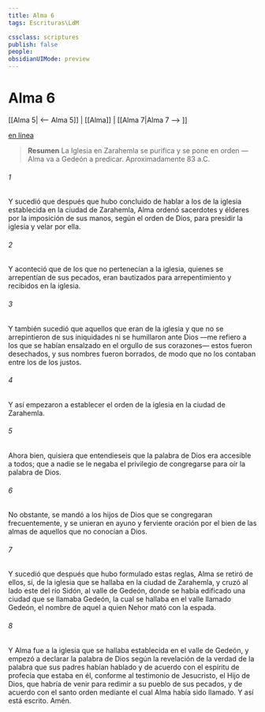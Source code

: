 ```yaml
---
title: Alma 6
tags: Escrituras\LdM

cssclass: scriptures
publish: false
people:
obsidianUIMode: preview
---
```


# Alma 6
[[Alma 5| <-- Alma 5]] | [[Alma]] | [[Alma 7|Alma 7 --> ]]

[en línea](https://churchofjesuschrist.org/study/scriptures/bofm/alma/6?lang=spa)

> __Resumen__
La Iglesia en Zarahemla se purifica y se pone en orden — Alma va a Gedeón a predicar. Aproximadamente 83 a.C.

###### 1 
Y sucedió que después que hubo concluido de hablar a los de la iglesia establecida en la ciudad de Zarahemla, Alma ordenó sacerdotes y élderes por la imposición de sus manos, según el orden de Dios, para presidir la iglesia y velar por ella.

###### 2 
Y aconteció que de los que no pertenecían a la iglesia, quienes se arrepentían de sus pecados, eran bautizados para arrepentimiento y recibidos en la iglesia.

###### 3 
Y también sucedió que aquellos que eran de la iglesia y que no se arrepintieron de sus iniquidades ni se humillaron ante Dios —me refiero a los que se habían ensalzado en el orgullo de sus corazones— estos fueron desechados, y sus nombres fueron borrados, de modo que no los contaban entre los de los justos.

###### 4 
Y así empezaron a establecer el orden de la iglesia en la ciudad de Zarahemla.

###### 5 
Ahora bien, quisiera que entendieseis que la palabra de Dios era accesible a todos; que a nadie se le negaba el privilegio de congregarse para oír la palabra de Dios.

###### 6 
No obstante, se mandó a los hijos de Dios que se congregaran frecuentemente, y se unieran en ayuno y ferviente oración por el bien de las almas de aquellos que no conocían a Dios.

###### 7 
Y sucedió que después que hubo formulado estas reglas, Alma se retiró de ellos, sí, de la iglesia que se hallaba en la ciudad de Zarahemla, y cruzó al lado este del río Sidón, al valle de Gedeón, donde se había edificado una ciudad que se llamaba Gedeón, la cual se hallaba en el valle llamado Gedeón, el nombre de aquel a quien Nehor mató con la espada.

###### 8 
Y Alma fue a la iglesia que se hallaba establecida en el valle de Gedeón, y empezó a declarar la palabra de Dios según la revelación de la verdad de la palabra que sus padres habían hablado y de acuerdo con el espíritu de profecía que estaba en él, conforme al testimonio de Jesucristo, el Hijo de Dios, que habría de venir para redimir a su pueblo de sus pecados, y de acuerdo con el santo orden mediante el cual Alma había sido llamado. Y así está escrito. Amén.

